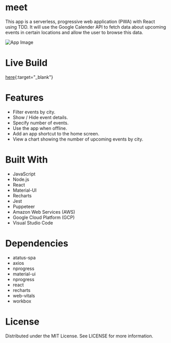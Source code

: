 # meet
This app is a serverless, progressive web application (PWA) with React using TDD. 
It will use the Google Calender API to fetch data about upcoming events in certain locations and allow the user to browse this data.

![App Image](https://cdn.discordapp.com/attachments/681624843988369445/863017119716343828/unknown.png)

# Live Build
 [here](https://minatore0712.github.io/meet/){:target="_blank"}

# Features

- Filter events by city.
- Show / Hide event details.
- Specify number of events.
- Use the app when offline.
- Add an app shortcut to the home screen.
- View a chart showing the number of upcoming events by city.

# Built With

- JavaScript
- Node.js
- React
- Material-UI
- Recharts
- Jest
- Puppeteer
- Amazon Web Services (AWS)
- Google Cloud Platform (GCP)
- Visual Studio Code

# Dependencies

- atatus-spa
- axios
- nprogress
- material-ui
- nprogress
- react
- recharts
- web-vitals
- workbox

# License
Distributed under the MIT License. See LICENSE for more information.
